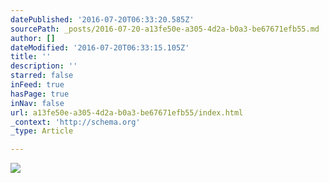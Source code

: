 ```yaml
---
datePublished: '2016-07-20T06:33:20.585Z'
sourcePath: _posts/2016-07-20-a13fe50e-a305-4d2a-b0a3-be67671efb55.md
author: []
dateModified: '2016-07-20T06:33:15.105Z'
title: ''
description: ''
starred: false
inFeed: true
hasPage: true
inNav: false
url: a13fe50e-a305-4d2a-b0a3-be67671efb55/index.html
_context: 'http://schema.org'
_type: Article

---
```

![](https://imgflo.herokuapp.com/graph/vahj1ThiexotieMo/8d1e5b89fded3d8272720acf760d2351/croprotate.png?cropheight=2549&cropwidth=3090&degrees=0&input=https%3A%2F%2Fthe-grid-user-content.s3-us-west-2.amazonaws.com%2F5bd25836-7c1d-4bba-b856-81e3c77a042b.png&x=103&y=0)